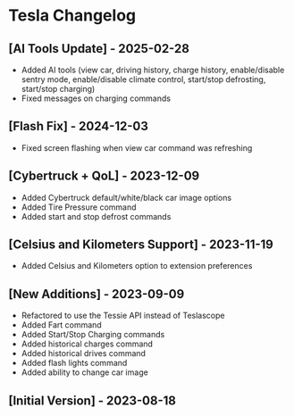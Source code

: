 # Tesla Changelog

## [AI Tools Update] - 2025-02-28

- Added AI tools (view car, driving history, charge history, enable/disable sentry mode, enable/disable climate control, start/stop defrosting, start/stop charging)
- Fixed messages on charging commands

## [Flash Fix] - 2024-12-03

- Fixed screen flashing when view car command was refreshing

## [Cybertruck + QoL] - 2023-12-09

- Added Cybertruck default/white/black car image options
- Added Tire Pressure command
- Added start and stop defrost commands

## [Celsius and Kilometers Support] - 2023-11-19

- Added Celsius and Kilometers option to extension preferences

## [New Additions] - 2023-09-09

- Refactored to use the Tessie API instead of Teslascope
- Added Fart command
- Added Start/Stop Charging commands
- Added historical charges command
- Added historical drives command
- Added flash lights command
- Added ability to change car image

## [Initial Version] - 2023-08-18

